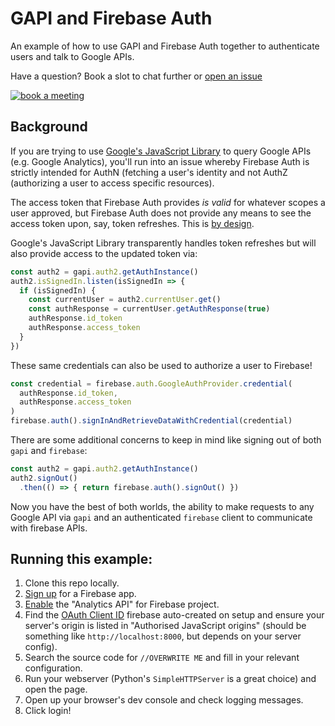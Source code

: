 # GAPI and Firebase Auth

An example of how to use GAPI and Firebase Auth together to authenticate users
and talk to Google APIs.

Have a question? Book a slot to chat further or [open an issue](https://github.com/msukmanowsky/gapi-firebase/issues/new)

[![book a meeting](https://storage.googleapis.com/cb8c29pbm.appspot.com/book-a-meeting.svg)](https://calendly.com/mike-sukmanowsky/open-source-consulting-chat)


## Background

If you are trying to use [Google's JavaScript Library](https://developers.google.com/api-client-library/javascript/)
to query Google APIs (e.g. Google Analytics), you'll run into an issue whereby
Firebase Auth is strictly intended for AuthN (fetching a user's identity and
not AuthZ (authorizing a user to access specific resources).

The access token that Firebase Auth provides _is valid_ for whatever scopes
a user approved, but Firebase Auth does not provide any means to see the
access token upon, say, token refreshes. This is
[by design](https://github.com/firebase/firebaseui-web/issues/294).

Google's JavaScript Library transparently handles token refreshes but
will also provide access to the updated token via:

```javascript
const auth2 = gapi.auth2.getAuthInstance()
auth2.isSignedIn.listen(isSignedIn => {
  if (isSignedIn) {
    const currentUser = auth2.currentUser.get()
    const authResponse = currentUser.getAuthResponse(true)
    authResponse.id_token
    authResponse.access_token
  }
})
```

These same credentials can also be used to authorize a user to Firebase!

```javascript
const credential = firebase.auth.GoogleAuthProvider.credential(
  authResponse.id_token,
  authResponse.access_token
)
firebase.auth().signInAndRetrieveDataWithCredential(credential)
```

There are some additional concerns to keep in mind like signing out of both
`gapi` and `firebase`:

```javascript
const auth2 = gapi.auth2.getAuthInstance()
auth2.signOut()
  .then(() => { return firebase.auth().signOut() })
```

Now you have the best of both worlds, the ability to make requests to any
Google API via `gapi` and an authenticated `firebase` client to communicate
with firebase APIs.

## Running this example:

1. Clone this repo locally.
1. [Sign up](https://firebase.google.com) for a Firebase app.
1. [Enable](https://console.cloud.google.com/apis/dashboard) the "Analytics
API" for Firebase project.
1. Find the [OAuth Client ID](https://console.cloud.google.com/apis/credentials)
firebase auto-created on setup and ensure your server's origin is listed in
"Authorised JavaScript origins" (should be something like
  `http://localhost:8000`, but depends on your server config).
1. Search the source code for `//OVERWRITE ME` and fill in your relevant
configuration.
1. Run your webserver (Python's `SimpleHTTPServer` is a
great choice) and open the page.
1. Open up your browser's dev console and check logging messages.
1. Click login!
